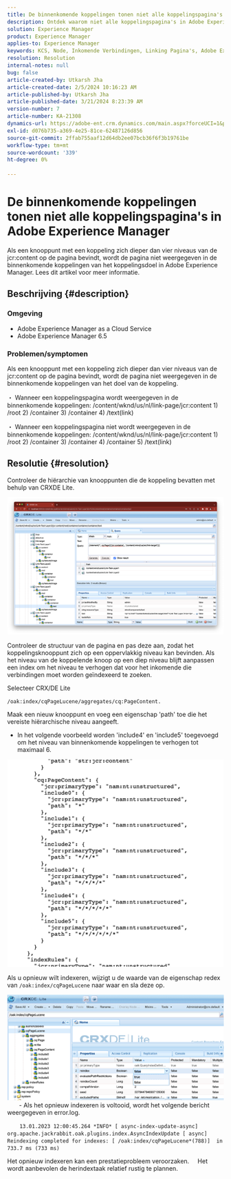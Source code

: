 ```yaml
---
title: De binnenkomende koppelingen tonen niet alle koppelingspagina's in Adobe Experience Manager
description: Ontdek waarom niet alle koppelingspagina's in Adobe Experience Manager worden weergegeven in de binnenkomende koppelingen.
solution: Experience Manager
product: Experience Manager
applies-to: Experience Manager
keywords: KCS, Node, Inkomende Verbindingen, Linking Pagina's, Adobe Experience League, jcr:content, Doel van koppeling
resolution: Resolution
internal-notes: null
bug: false
article-created-by: Utkarsh Jha
article-created-date: 2/5/2024 10:16:23 AM
article-published-by: Utkarsh Jha
article-published-date: 3/21/2024 8:23:39 AM
version-number: 7
article-number: KA-21308
dynamics-url: https://adobe-ent.crm.dynamics.com/main.aspx?forceUCI=1&pagetype=entityrecord&etn=knowledgearticle&id=7c355f9c-0fc4-ee11-9079-6045bd0065f9
exl-id: d076b735-a369-4e25-81ce-62487126d856
source-git-commit: 2ffab755aaf12d64db2ee07bcb36f6f3b19761be
workflow-type: tm+mt
source-wordcount: '339'
ht-degree: 0%

---
```


# De binnenkomende koppelingen tonen niet alle koppelingspagina&#39;s in Adobe Experience Manager


Als een knooppunt met een koppeling zich dieper dan vier niveaus van de jcr:content op de pagina bevindt, wordt de pagina niet weergegeven in de binnenkomende koppelingen van het koppelingsdoel in Adobe Experience Manager. Lees dit artikel voor meer informatie.

## Beschrijving {#description}


### <b>Omgeving</b>

- Adobe Experience Manager as a Cloud Service
- Adobe Experience Manager 6.5




### <b>Problemen/symptomen</b>

Als een knooppunt met een koppeling zich dieper dan vier niveaus van de jcr:content op de pagina bevindt, wordt de pagina niet weergegeven in de binnenkomende koppelingen van het doel van de koppeling.

・ Wanneer een koppelingspagina wordt weergegeven in de binnenkomende koppelingen: /content/wknd/us/nl/link-page/jcr:content 1) /root 2) /container 3) /container 4) /text(link)

・ Wanneer een koppelingspagina niet wordt weergegeven in de binnenkomende koppelingen: /content/wknd/us/nl/link-page/jcr:content 1) /root 2) /container 3) /container 4) /container 5) /text(link)


## Resolutie {#resolution}


Controleer de hiërarchie van knooppunten die de koppeling bevatten met behulp van CRXDE Lite.

![](assets/667a70ba-a39b-ed11-aad1-6045bd0065b6.png)

Controleer de structuur van de pagina en pas deze aan, zodat het koppelingsknooppunt zich op een oppervlakkig niveau kan bevinden.
Als het niveau van de koppelende knoop op een diep niveau blijft aanpassen een index om het niveau te verhogen dat voor het inkomende die verbindingen moet worden geïndexeerd te zoeken.

Selecteer CRX/DE Lite


```
/oak:index/cqPageLucene/aggregates/cq:PageContent.
```

Maak een nieuw knooppunt en voeg een eigenschap &#39;path&#39; toe die het vereiste hiërarchische niveau aangeeft.
- In het volgende voorbeeld worden &#39;include4&#39; en &#39;include5&#39; toegevoegd om het niveau van binnenkomende koppelingen te verhogen tot maximaal 6.

![](assets/72c18342-0e9e-ed11-aad1-6045bd0067ea.png)

Als u opnieuw wilt indexeren, wijzigt u de waarde van de eigenschap redex van `/oak:index/cqPageLucene` naar waar en sla deze op.

![](assets/a4203d8b-0e9e-ed11-aad1-6045bd0067ea.png)
  
    - Als het opnieuw indexeren is voltooid, wordt het volgende bericht weergegeven in error.log.

`    13.01.2023 12:00:45.264 *INFO* [ async-index-update-async]  org.apache.jackrabbit.oak.plugins.index.AsyncIndexUpdate [ async]  Reindexing completed for indexes: [ /oak:index/cqPageLucene*(788)]  in 733.7 ms (733 ms)`

Het opnieuw indexeren kan een prestatieprobleem veroorzaken.
    Het wordt aanbevolen de herindextaak relatief rustig te plannen.
